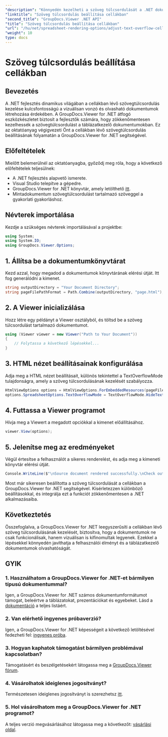 ```yaml
---
"description": "Könnyedén kezelheti a szöveg túlcsordulását a .NET dokumentumokban a GroupDocs.Viewer segítségével. Fokozza az olvashatóságot és a felhasználói élményt. Töltse le ingyenes próbaverzióját most."
"linktitle": "Szöveg túlcsordulás beállítása cellákban"
"second_title": "GroupDocs.Viewer .NET API"
"title": "Szöveg túlcsordulás beállítása cellákban"
"url": "/hu/net/spreadsheet-rendering-options/adjust-text-overflow-cells/"
"weight": 10
type: docs
---
```

# Szöveg túlcsordulás beállítása cellákban

## Bevezetés
A .NET fejlesztés dinamikus világában a cellákban lévő szövegtúlcsordulás kezelése kulcsfontosságú a vizuálisan vonzó és olvasható dokumentumok létrehozása érdekében. A GroupDocs.Viewer for .NET átfogó eszközkészletet biztosít a fejlesztők számára, hogy zökkenőmentesen kezelhessék a szövegtúlcsordulást a táblázatkezelő dokumentumokban. Ez az oktatóanyag végigvezeti Önt a cellákban lévő szövegtúlcsordulás beállításának folyamatán a GroupDocs.Viewer for .NET segítségével.
## Előfeltételek
Mielőtt belemerülnél az oktatóanyagba, győződj meg róla, hogy a következő előfeltételek teljesülnek:
- A .NET fejlesztés alapvető ismerete.
- Visual Studio telepítve a gépedre.
- GroupDocs.Viewer for .NET könyvtár, amely letölthető [itt](https://releases.groupdocs.com/viewer/net/).
- Mintadokumentum szövegtúlcsordulást tartalmazó szöveggel a gyakorlati gyakorláshoz.
## Névterek importálása
Kezdje a szükséges névterek importálásával a projektbe:
```csharp
using System;
using System.IO;
using GroupDocs.Viewer.Options;
```
## 1. Állítsa be a dokumentumkönyvtárat
Kezd azzal, hogy megadod a dokumentumok könyvtárának elérési útját. Itt fog generálódni a kimenet.
```csharp
string outputDirectory = "Your Document Directory";
string pageFilePathFormat = Path.Combine(outputDirectory, "page.html");
```
## 2. A Viewer inicializálása
Hozz létre egy példányt a Viewer osztályból, és töltsd be a szöveg túlcsordulást tartalmazó dokumentumot.
```csharp
using (Viewer viewer = new Viewer("Path to Your Document"))
{
    // Folytassa a következő lépésekkel...
}
```
## 3. HTML nézet beállításainak konfigurálása
Adja meg a HTML nézet beállításait, különös tekintettel a TextOverflowMode tulajdonságra, amely a szöveg túlcsordulásának kezelését szabályozza.
```csharp
HtmlViewOptions options = HtmlViewOptions.ForEmbeddedResources(pageFilePathFormat);
options.SpreadsheetOptions.TextOverflowMode = TextOverflowMode.HideText;
```
## 4. Futtassa a Viewer programot
Hívja meg a Viewert a megadott opciókkal a kimenet előállításához.
```csharp
viewer.View(options);
```
## 5. Jelenítse meg az eredményeket
Végül értesítse a felhasználót a sikeres renderelést, és adja meg a kimeneti könyvtár elérési útját.
```csharp
Console.WriteLine($"\nSource document rendered successfully.\nCheck output in {outputDirectory}.");
```
Most már sikeresen beállította a szöveg túlcsordulását a cellákban a GroupDocs.Viewer for .NET segítségével. Kísérletezzen különböző beállításokkal, és integrálja ezt a funkciót zökkenőmentesen a .NET alkalmazásaiba.
## Következtetés
Összefoglalva, a GroupDocs.Viewer for .NET leegyszerűsíti a cellákban lévő szöveg túlcsordulásának kezelését, biztosítva, hogy a dokumentumok ne csak funkcionálisak, hanem vizuálisan is kifinomultak legyenek. Ezekkel a lépésekkel könnyedén javíthatja a felhasználói élményt és a táblázatkezelő dokumentumok olvashatóságát.
## GYIK
### 1. Használhatom a GroupDocs.Viewer for .NET-et bármilyen típusú dokumentummal?
Igen, a GroupDocs.Viewer for .NET számos dokumentumformátumot támogat, beleértve a táblázatokat, prezentációkat és egyebeket. Lásd a [dokumentáció](https://tutorials.groupdocs.com/viewer/net/) a teljes listáért.
### 2. Van elérhető ingyenes próbaverzió?
Igen, a GroupDocs.Viewer for .NET képességeit a következő letöltésével fedezheti fel: [ingyenes próba](https://releases.groupdocs.com/).
### 3. Hogyan kaphatok támogatást bármilyen problémával kapcsolatban?
Támogatásért és beszélgetésekért látogassa meg a [GroupDocs.Viewer fórum](https://forum.groupdocs.com/c/viewer/9).
### 4. Vásárolhatok ideiglenes jogosítványt?
Természetesen ideiglenes jogosítványt is szerezhetsz [itt](https://purchase.groupdocs.com/temporary-license/).
### 5. Hol vásárolhatom meg a GroupDocs.Viewer for .NET programot?
A teljes verzió megvásárlásához látogassa meg a következőt: [vásárlási oldal](https://purchase.groupdocs.com/buy).